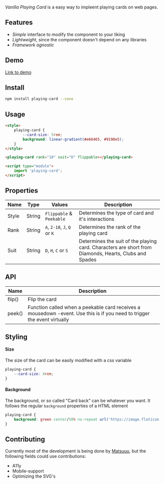 _Vanilla Playing Card_ is a easy way to impleent playing cards on web pages.

## Features

-   _Simple_ interface to modify the component to your liking
-   _Lightweight_, since the component doesn't depend on any libraries
-   _Framework agnostic_

## Demo

[Link to demo](https://matsuuu.github.io/playing-card/)

## Install

```bash
npm install playing-card --save
```

## Usage

```html
<style>
    playing-card {
        --card-size: 5rem;
        background: linear-gradient(#e66465, #9198e5);
    }
</style>

<playing-card rank="10" suit="D" flippable></playing-card>

<script type="module">
    import 'playing-card';
</script>
```

## Properties

| Name  | Type   | Values                       | Description                                                                                           |
| ----- | ------ | ---------------------------- | ----------------------------------------------------------------------------------------------------- |
| Style | String | `Flippable` & `Peekable`     | Determines the type of card and it's interactions                                                     |
| Rank  | String | `A`, `2-10`, `J`, `Q` or `K` | Determines the rank of the playing card                                                               |
| Suit  | String | `D`, `H`, `C` or `S`         | Determines the suit of the playing card. Characters are short from Diamonds, Hearts, Clubs and Spades |

## API

| Name   | Description                                                                                                              |
| ------ | ------------------------------------------------------------------------------------------------------------------------ |
| flip() | Flip the card                                                                                                            |
| peek() | Function called when a peekable card receives a mousedown -event. Use this is if you need to trigger the event virtually |

## Styling

#### Size

The size of the card can be easily modified with a css variable

```css
playing-card {
    --card-size: 4rem;
}
```

#### Background

The background, or so called "Card back" can be whatever you want. It follows the regular `background` properties of a HTML element

```css
playing-card {
    background: green center/50% no-repeat url('https://image.flaticon.com/icons/png/512/8/8817.png');
}
```

## Contributing

Currently most of the development is being done by [Matsuuu](https://github.com/Matsuuu), but the following fields could use contributions:

-   A11y
-   Mobile-support
-   Optimizing the SVG's
